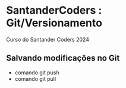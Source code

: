 # SantanderCoders : Git/Versionamento
Curso do Santander Coders 2024

## Salvando modificações no Git

* comando git push
* comando git pull
